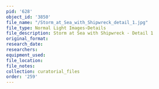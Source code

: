 ```yaml
---
pid: '628'
object_id: '3850'
file_name: "/Storm_at_Sea_with_Shipwreck_detail_1.jpg"
file_type: Normal Light Images›Details
file_description: Storm at Sea with Shipwreck - Detail 1
original_format:
research_date:
researchers:
equipment_used:
file_location:
file_notes:
collection: curatorial_files
order: '259'
---
```

